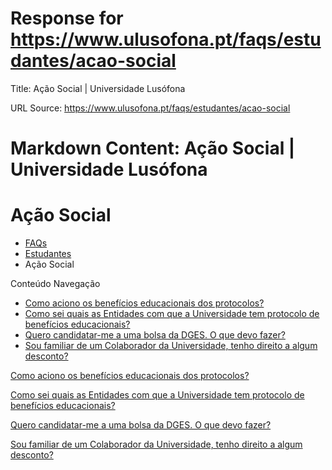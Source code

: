 # Response for https://www.ulusofona.pt/faqs/estudantes/acao-social

Title: Ação Social | Universidade Lusófona

URL Source: https://www.ulusofona.pt/faqs/estudantes/acao-social

Markdown Content:
Ação Social | Universidade Lusófona
===============

 

Ação Social
===========

*   [FAQs](https://www.ulusofona.pt/faqs/)
*   [Estudantes](https://www.ulusofona.pt/faqs/estudantes)
*   Ação Social

[](https://www.ulusofona.pt/)

Conteúdo Navegação

*   [Como aciono os benefícios educacionais dos protocolos?](https://www.ulusofona.pt/faqs/estudantes/acao-social/como-aciono-os-beneficios-educacionais-dos-protocolos)
*   [Como sei quais as Entidades com que a Universidade tem protocolo de benefícios educacionais?](https://www.ulusofona.pt/faqs/estudantes/acao-social/como-sei-quais-as-entidades-com-que-a-universidade-tem-protocolo-de-beneficios-educacionais)
*   [Quero candidatar-me a uma bolsa da DGES. O que devo fazer?](https://www.ulusofona.pt/faqs/estudantes/acao-social/quero-candidatar-me-a-uma-bolsa-da-dges-o-que-devo-fazer)
*   [Sou familiar de um Colaborador da Universidade, tenho direito a algum desconto?](https://www.ulusofona.pt/faqs/estudantes/acao-social/sou-familiar-de-um-colaborador-da-universidade-tenho-direito-a-algum-desconto)

[Como aciono os benefícios educacionais dos protocolos?](https://www.ulusofona.pt/faqs/estudantes/acao-social/como-aciono-os-beneficios-educacionais-dos-protocolos)

[Como sei quais as Entidades com que a Universidade tem protocolo de benefícios educacionais?](https://www.ulusofona.pt/faqs/estudantes/acao-social/como-sei-quais-as-entidades-com-que-a-universidade-tem-protocolo-de-beneficios-educacionais)

[Quero candidatar-me a uma bolsa da DGES. O que devo fazer?](https://www.ulusofona.pt/faqs/estudantes/acao-social/quero-candidatar-me-a-uma-bolsa-da-dges-o-que-devo-fazer)

[Sou familiar de um Colaborador da Universidade, tenho direito a algum desconto?](https://www.ulusofona.pt/faqs/estudantes/acao-social/sou-familiar-de-um-colaborador-da-universidade-tenho-direito-a-algum-desconto)

